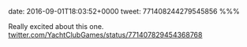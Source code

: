 date: 2016-09-01T18:03:52+0000
tweet: 771408244279545856
%%%

Really excited about this one. [twitter.com/YachtClubGames/status/771407829454368768](https://twitter.com/YachtClubGames/status/771407829454368768)
